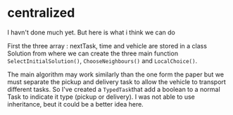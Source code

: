 # centralized

I havn't done much yet. But here is what i think we can do

First the three array : nextTask, time and vehicle are stored in
a class Solution from where we can create the three main
function `SelectInitialSolution()`, `ChooseNeighbours()` and `LocalChoice()`.

The main algorithm may work similarly than the one form the paper
but we must separate the pickup and delivery task to allow the vehicle
to transport different tasks.
So I've created a `TypedTask`that add a boolean to a normal Task
to indicate it type (pickup or delivery).
I was not able to use inheritance, beut it could be a better idea here.
